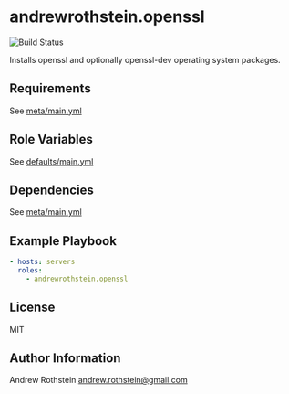 andrewrothstein.openssl
=========
![Build Status](https://github.com/andrewrothstein/ansible-openssl/actions/workflows/build.yml/badge.svg)

Installs openssl and optionally openssl-dev operating system packages.

Requirements
------------

See [meta/main.yml](meta/main.yml)

Role Variables
--------------

See [defaults/main.yml](defaults/main.yml)

Dependencies
------------

See [meta/main.yml](meta/main.yml)

Example Playbook
----------------

```yml
- hosts: servers
  roles:
    - andrewrothstein.openssl
```

License
-------

MIT

Author Information
------------------

Andrew Rothstein <andrew.rothstein@gmail.com>
